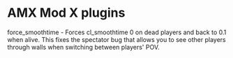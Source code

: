 # AMX Mod X plugins

force_smoothtime - Forces cl_smoothtime 0 on dead players and back to 0.1 when alive. This fixes the spectator bug that allows you to see other players through walls when switching between players' POV.
